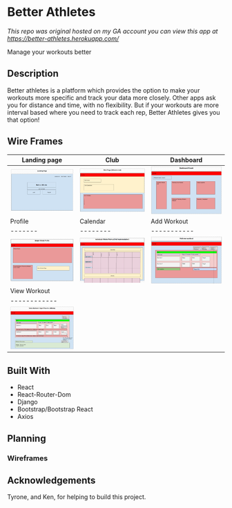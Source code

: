 # Better Athletes

*This repo was original hosted on my GA account*
*you can view this app at https://better-athletes.herokuapp.com/*

Manage your workouts better

## Description

Better athletes is a platform which provides the option to make your workouts more specific and track your data more closely. Other apps ask you for distance and time, with no flexibility. But if your workouts are more interval based where you need to track each rep, Better Athletes gives you that option!

## Wire Frames

|Landing page|Club|Dashboard|
|------------|----|---------|
|![Landing Page](https://github.com/ryhuz/better-athletes/blob/master/Wireframes/Landing.PNG)|![Club](https://github.com/ryhuz/better-athletes/blob/master/Wireframes/Club.PNG)|![Coach Dashboard](https://github.com/ryhuz/better-athletes/blob/master/Wireframes/Dashboard%20Coach.PNG)|
|Profile|Calendar|Add Workout|
|-------|--------|-----------|
|![Profile](https://github.com/ryhuz/better-athletes/blob/master/Wireframes/Profile.PNG)|![Calendar](https://github.com/ryhuz/better-athletes/blob/master/Wireframes/Calendar.PNG)|![Add Workout](https://github.com/ryhuz/better-athletes/blob/master/Wireframes/Add%20Workout.PNG)|
|View Workout|
|------------|
|![View Workout](https://github.com/ryhuz/better-athletes/blob/master/Wireframes/View%20Workout.PNG)|

## Built With
- React
- React-Router-Dom
- Django
- Bootstrap/Bootstrap React
- Axios

## Planning
### Wireframes

## Acknowledgements
Tyrone, and Ken, for helping to build this project.

